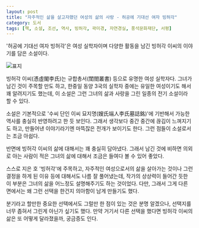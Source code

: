 ```yaml
---
layout: post
title: "자주적인 삶을 살고자했던 여성의 삶의 사랑 - 허공에 기대선 여자 빙허각"
category: 도서
tags: [책, 소설, 조선, 역사, 빙허각, 곽미경, 자연경실, 풍석문화재단, 서평]
---
```


'허공에 기대선 여자 빙허각'은
여성 실학자이며 다양한 활동을 남긴 빙허각 이씨의 이야기를 담은 소설이다.

![표지](https://lh3.googleusercontent.com/j69y-JYYV-6XlLTUwTDP02STRbk8y2B_9vWE2tZsZoQF-_wlD_XRfdNCDI44ej7FXRxe6UZlR6pVLA=s480)

빙허각 이씨(憑虛閣李氏)는
규합총서(閨閤叢書) 등으로 유명한 여성 실학자다.
그녀가 남긴 것이 주목할 만도 하고,
한중일 동양 3국의 실학자 중에는 유일한 여성이기도 해서 꽤 알려지기도 했는데,
이 소설은 그런 그녀의 삶과 사랑을 그린 일종의 전기 소설이라 할 수 있다.

소설은 기본적으로 '수씨 단인 이씨 묘지명(嫂氏端人李氏墓誌銘)'에 기반해서
가능한 역사를 충실히 반영하려고 한 듯 보인다.
그래서 생각보다 중간 중간에 끊김이 느껴지기도 하고,
만들어낸 이야기라기엔 마뜩잖은 전개가 보이기도 한다.
그런 점들이 소설로서는 조금 아쉽다.

반면에 빙허각 이씨의 삶에 대해서는 꽤 충실히 담아냈다.
그래서 남긴 것에 비하면 의외로 아는 사람이 적은 그녀의 삶에 대해서
조금은 들여다 볼 수 있어 좋았다.

스스로 지은 호 '빙허각'에 주목하고,
자주적인 여성으로서의 삶을 살아가는 것이나 그런 결정을 하게 된 이유 등에 대해서도 나름 잘 풀어냈는데,
작가의 상상력이 들어간 듯한 이 부분은
그녀의 삶을 어느정도 설명해주기도 하는 것이었다.
다만, 그래서 그게 다른 면에서는 왜 그런 선택을 한건지 의아함이 남게 만들기도 했다.

분기라고 할만한 중요한 선택에서도
그럴만 한 점이 있는 것은 분명 알겠으나,
선택지를 너무 좁혀서 그린게 아닌가 싶기도 했다.
만약 거기서 다른 선택을 했다면 빙허각 이씨의 삶은 또 어떻게 달라졌을까, 궁금증도 인다.
